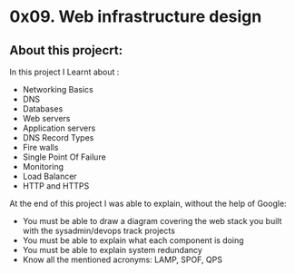 # 0x09. Web infrastructure design
## About this projecrt:
In this project I Learnt about :
- Networking Basics
- DNS
- Databases
- Web servers
- Application servers
- DNS Record Types
- Fire walls
- Single Point Of Failure
- Monitoring
- Load Balancer
- HTTP and HTTPS

At the end of this project I was able to explain, without the help of Google:
- You must be able to draw a diagram covering the web stack you built with the sysadmin/devops track projects
- You must be able to explain what each component is doing
- You must be able to explain system redundancy
- Know all the mentioned acronyms: LAMP, SPOF, QPS
